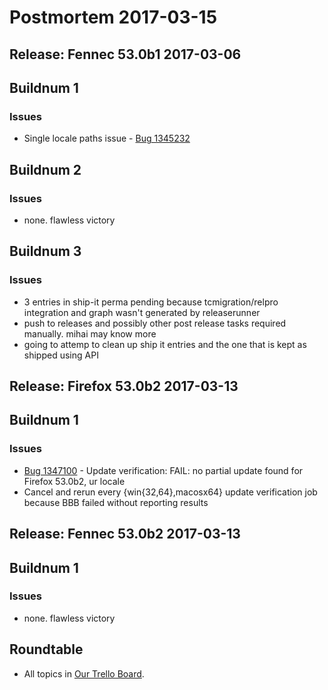 # Postmortem 2017-03-15

## Release: Fennec 53.0b1 2017-03-06

## Buildnum 1
### Issues
- Single locale paths issue - [Bug 1345232](https://bugzil.la/1345232)

## Buildnum 2
### Issues
- none. flawless victory

## Buildnum 3
### Issues
- 3 entries in ship-it perma pending because tcmigration/relpro integration and graph wasn't generated by releaserunner
- push to releases and possibly other post release tasks required manually. mihai may know more
- going to attemp to clean up ship it entries and the one that is kept as shipped using API


## Release: Firefox 53.0b2 2017-03-13

## Buildnum 1
### Issues
- [Bug 1347100](https://bugzil.la/1347100) - Update verification: FAIL: no partial update found for Firefox 53.0b2, ur locale
- Cancel and rerun every {win{32,64},macosx64} update verification job because BBB failed without reporting results


## Release: Fennec 53.0b2 2017-03-13

## Buildnum 1
### Issues
- none. flawless victory



## Roundtable
- All topics in [Our Trello Board](https://trello.com/b/MXHaVRcP/release-promotion-meeting).